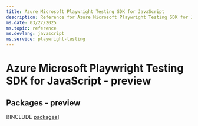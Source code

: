 ```yaml
---
title: Azure Microsoft Playwright Testing SDK for JavaScript
description: Reference for Azure Microsoft Playwright Testing SDK for JavaScript
ms.date: 03/27/2025
ms.topic: reference
ms.devlang: javascript
ms.service: playwright-testing
---
```

# Azure Microsoft Playwright Testing SDK for JavaScript - preview
## Packages - preview
[!INCLUDE [packages](microsoft-playwright-testing-index.md)]